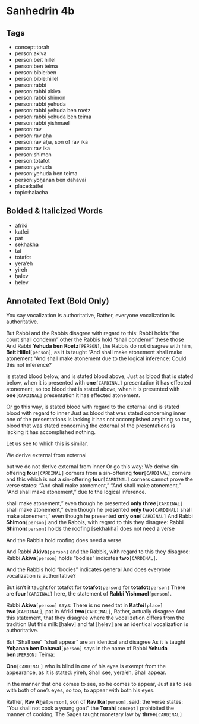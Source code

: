 # Sanhedrin 4b

## Tags

- concept:torah
- person:akiva
- person:beit hillel
- person:ben teima
- person:bible:ben
- person:bible:hillel
- person:rabbi
- person:rabbi akiva
- person:rabbi shimon
- person:rabbi yehuda
- person:rabbi yehuda ben roetz
- person:rabbi yehuda ben teima
- person:rabbi yishmael
- person:rav
- person:rav aḥa
- person:rav aḥa, son of rav ika
- person:rav ika
- person:shimon
- person:totafot
- person:yehuda
- person:yehuda ben teima
- person:yoḥanan ben dahavai
- place:katfei
- topic:halacha

## Bolded & Italicized Words

- afriki
- katfei
- pat
- sekhakha
- tat
- totafot
- yera’eh
- yireh
- ḥalev
- ḥelev

## Annotated Text (Bold Only)

You say vocalization is authoritative, Rather, everyone vocalization is authoritative.

But Rabbi and the Rabbis disagree with regard to this: Rabbi holds “the court shall condemn” other the Rabbis hold “shall condemn” these those And Rabbi **Yehuda ben Roetz**`[PERSON]`, the Rabbis do not disagree with him, **Beit Hillel**`[person]`, as it is taught “And shall make atonement shall make atonement “And shall make atonement due to the logical inference: Could this not inference?

is stated blood below, and is stated blood above, Just as blood that is stated below, when it is presented with **one**`[CARDINAL]` presentation it has effected atonement, so too blood that is stated above, when it is presented with **one**`[CARDINAL]` presentation it has effected atonement.

Or go this way, is stated blood with regard to the external and is stated blood with regard to inner Just as blood that was stated concerning inner one of the presentations is lacking it has not accomplished anything so too, blood that was stated concerning the external of the presentations is lacking it has accomplished nothing.

Let us see to which this is similar.

We derive external from external

but we do not derive external from inner Or go this way: We derive sin-offering **four**`[CARDINAL]` corners from a sin-offering **four**`[CARDINAL]` corners and this which is not a sin-offering **four**`[CARDINAL]` corners cannot prove the verse states: “And shall make atonement,” “And shall make atonement,” “And shall make atonement,” due to the logical inference.

shall make atonement,” even though he presented **only three**`[CARDINAL]` shall make atonement,” even though he presented **only two**`[CARDINAL]` shall make atonement,” even though he presented **only one**`[CARDINAL]` And Rabbi **Shimon**`[person]` and the Rabbis, with regard to this they disagree: Rabbi **Shimon**`[person]` holds the roofing [sekhakha] does not need a verse

And the Rabbis hold roofing does need a verse.

And Rabbi **Akiva**`[person]` and the Rabbis, with regard to this they disagree: Rabbi **Akiva**`[person]` holds “bodies” indicates **two**`[CARDINAL]`.

And the Rabbis hold “bodies” indicates general And does everyone vocalization is authoritative?

But isn’t it taught for totafot for **totafot**`[person]` for **totafot**`[person]` There are **four**`[CARDINAL]` here, the statement of **Rabbi Yishmael**`[person]`.

Rabbi **Akiva**`[person]` says: There is no need tat in **Katfei**`[place]` **two**`[CARDINAL]`, pat in Afriki **two**`[CARDINAL]`, Rather, actually disagree And this statement, that they disagree where the vocalization differs from the tradition But this milk [ḥalev] and fat [ḥelev] are an identical vocalization is authoritative.

But “Shall see” “shall appear” are an identical and disagree As it is taught **Yoḥanan ben Dahavai**`[person]` says in the name of Rabbi **Yehuda ben**`[PERSON]` Teima:

**One**`[CARDINAL]` who is blind in one of his eyes is exempt from the appearance, as it is stated: yireh, Shall see, yera’eh, Shall appear.

in the manner that one comes to see, so he comes to appear, Just as to see with both of one’s eyes, so too, to appear with both his eyes.

Rather, **Rav Aḥa**`[person]`, son of **Rav Ika**`[person]`, said: the verse states: “You shall not cook a young goat” the **Torah**`[concept]` prohibited the manner of cooking, The Sages taught monetary law by **three**`[CARDINAL]`

